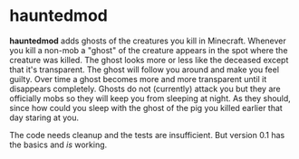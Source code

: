 # hauntedmod

**hauntedmod** adds ghosts of the creatures you kill in Minecraft. Whenever you kill a non-mob a "ghost" of the creature appears in the spot where the creature was killed. The ghost looks more or less like the deceased except that it's transparent. The ghost will follow you around and make you feel guilty. Over time a ghost becomes more and more transparent until it disappears completely. Ghosts do not (currently) attack you but they are officially mobs so they will keep you from sleeping at night. As they should, since how could you sleep with the ghost of the pig you killed earlier that day staring at you.

The code needs cleanup and the tests are insufficient. But version 0.1 has the basics and *is* working.
